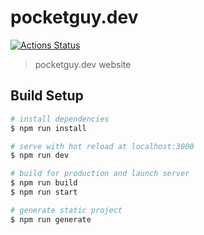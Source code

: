 # pocketguy.dev

[![Actions Status](https://github.com/pocketguy/pocketguy.dev/workflows/Deploy%20to%20GitHub%20Pages/badge.svg)](https://github.com/pocketguy/pocketguy.dev/actions?query=workflow%3A%22Deploy+to+GitHub+Pages%22)


> pocketguy.dev website

## Build Setup

``` bash
# install dependencies
$ npm run install

# serve with hot reload at localhost:3000
$ npm run dev

# build for production and launch server
$ npm run build
$ npm run start

# generate static project
$ npm run generate
```
